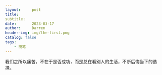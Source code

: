 ```yaml
---
layout:     post
title:
subtitle：
date:       2023-03-17
author:     Darren
header-img: img/the-first.png
catalog: false
tags:
    - 随笔
---
```

我们之所以痛苦，不在于是否成功，而是总在看别人的生活，不断后悔当下的选择。